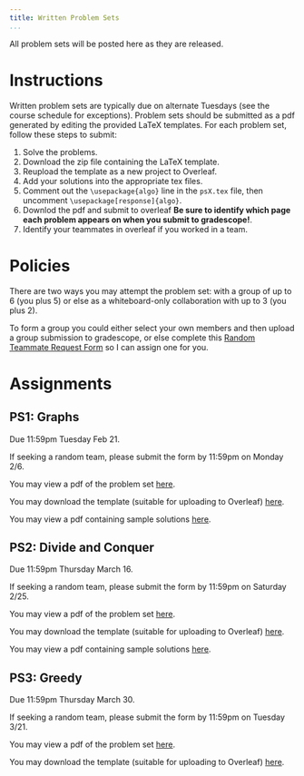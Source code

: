```yaml
---
title: Written Problem Sets
...
```


All problem sets will be posted here as they are released.

# Instructions

Written problem sets are typically due on alternate Tuesdays (see the course schedule for exceptions). Problem sets should be submitted as a pdf generated by editing the provided LaTeX templates. For each problem set, follow these steps to submit:
1. Solve the problems.
2. Download the zip file containing the LaTeX template.
3. Reupload the template as a new project to Overleaf.
5. Add your solutions into the appropriate tex files.
6. Comment out the `\usepackage{algo}` line in the `psX.tex` file, then uncomment `\usepackage[response]{algo}`.
7. Downlod the pdf and submit to overleaf **Be sure to identify which page each problem appears on when you submit to gradescope!**.
8. Identify your teammates in overleaf if you worked in a team.

# Policies

There are two ways you may attempt the problem set: with a group of up to 6 (you plus 5) or else as a whiteboard-only collaboration with up to 3 (you plus 2).

To form a group you could either select your own members and then upload a group submission to gradescope, or else complete this [Random Teammate Request Form](https://docs.google.com/forms/d/e/1FAIpQLScHNVL79Np4hWT1_Uwy_Uy5Pwu1r4d_mQL9cRTYjdIbmThcTg/viewform?usp=sf_link) so I can assign one for you.

# Assignments

## PS1: Graphs

Due 11:59pm Tuesday Feb 21.

If seeking a random team, please submit the form by 11:59pm on Monday 2/6.

You may view a pdf of the problem set [here](/files/ps/ps1_blank.pdf).

You may download the template (suitable for uploading to Overleaf) [here](/files/ps/ps1.zip).

You may view a pdf containing sample solutions [here](/files/ps/ps1_solutions.pdf).


## PS2: Divide and Conquer

Due 11:59pm Thursday March 16.

If seeking a random team, please submit the form by 11:59pm on Saturday 2/25.

You may view a pdf of the problem set [here](/files/ps/ps2_blank.pdf).

You may download the template (suitable for uploading to Overleaf) [here](/files/ps/ps2.zip).

You may view a pdf containing sample solutions [here](/files/ps/ps2_solutions.pdf).

## PS3: Greedy

Due 11:59pm Thursday March 30.

If seeking a random team, please submit the form by 11:59pm on Tuesday 3/21.

You may view a pdf of the problem set [here](/files/ps/ps3_blank.pdf).

You may download the template (suitable for uploading to Overleaf) [here](/files/ps/ps3.zip).

